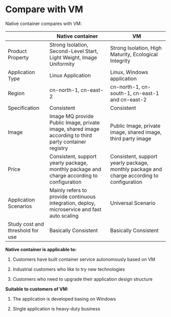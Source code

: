 # Compare with VM
Native container compares with VM:

|     |  Native container   | VM    |
| --- | --- | --- |
| Product Property    | Strong Isolation, Second-Level Start, Light Weight, Image Uniformity    |  Strong Isolation, High Maturity, Ecological Integrity   |
|  Application Type   | Linux Application    |  Linux, Windows application   |
|  Region   | cn-north-1, cn-east-2    | cn-north-1, cn-south-1, cn-east-1 and cn-east-2    |
| Specification | Consistent   | Consistent    |
| Image  | Image	MQ provide Public Image, private image, shared image according to third party container registry   |  Public Image, private image, shared image, third party image   |
| Price |Consistent, support yearly package, monthly package and charge according to configuration    |Consistent, support yearly package, monthly package and charge according to configuration     |
| Application Scenarios |  	Mainly refers to provide continuous integration, deploy, microservice and fast auto scaling  | Universal Scenario    |
| Study cost and threshold for use |Basically Consistent    |  Basically Consistent    |

**Native container is applicable to:**

1. Customers have built container service autonomously based on VM

2. Industrial customers who  like to try new technologies

3. Customers who need to upgrade their application design structure

**Suitable to customers of VM:**

1. The application is developed basing on Windows

2. Single application is heavy-duty business
